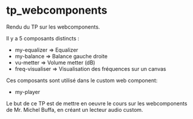 # tp_webcomponents

Rendu du TP sur les webcomponents.

Il y a 5 composants distincts :

- my-equalizer => Equalizer
- my-balance => Balance gauche droite
- vu-metter => Volume metter (dB)
- freq-visualiser => Visualisation des fréquences sur un canvas

Ces composants sont utilisé dans le custom web component: 
- my-player
  
Le but de ce TP est de mettre en oeuvre le cours sur les webcomponents de Mr. Michel Buffa, en créant un lecteur audio custom.
